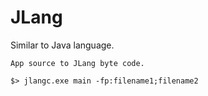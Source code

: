# JLang
Similar to Java language.


```
App source to JLang byte code. 

$> jlangc.exe main -fp:filename1;filename2
```
